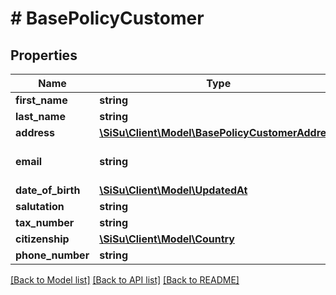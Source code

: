 # # BasePolicyCustomer

## Properties

Name | Type | Description | Notes
------------ | ------------- | ------------- | -------------
**first_name** | **string** |  | [optional] 
**last_name** | **string** |  | [optional] 
**address** | [**\SiSu\Client\Model\BasePolicyCustomerAddress**](BasePolicyCustomerAddress.md) |  | [optional] 
**email** | **string** | This field is required for customer | [optional] 
**date_of_birth** | [**\SiSu\Client\Model\UpdatedAt**](UpdatedAt.md) |  | [optional] 
**salutation** | **string** |  | [optional] 
**tax_number** | **string** |  | [optional] 
**citizenship** | [**\SiSu\Client\Model\Country**](Country.md) |  | [optional] 
**phone_number** | **string** |  | [optional] 

[[Back to Model list]](../../README.md#documentation-for-models) [[Back to API list]](../../README.md#documentation-for-api-endpoints) [[Back to README]](../../README.md)



